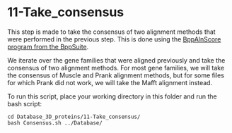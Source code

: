 # 11-Take_consensus

This step is made to take the consensus of two alignment methods that were performed in the previous step.
This is done using the [BppAlnScore program from the BppSuite](https://github.com/BioPP/bppsuite/tree/master).

We iterate over the gene families that were aligned previously and take the consensus of two alignment methods. For most gene families, we will take the consensus of Muscle and Prank alignment methods, but for some files for which Prank did not work, we will take the Mafft alignment instead.

To run this script, place your working directory in this folder and run the bash script:
```
cd Database_3D_proteins/11-Take_consensus/
bash Consensus.sh ../Database/
```